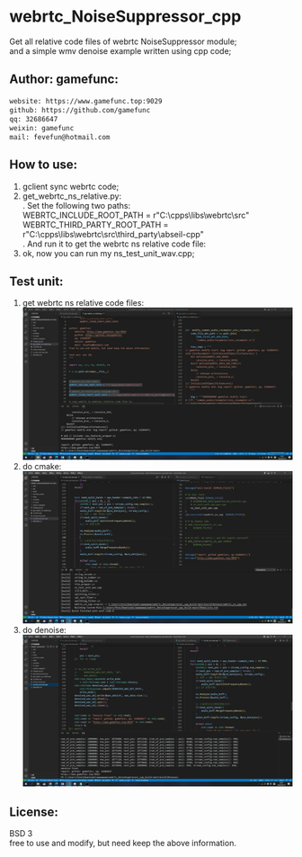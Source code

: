webrtc_NoiseSuppressor_cpp
=======
Get all relative code files of webrtc NoiseSuppressor module;  
and a simple wmv denoise example written using cpp code;

Author: gamefunc:
----------------
    website: https://www.gamefunc.top:9029
    github: https://github.com/gamefunc
    qq: 32686647
    weixin: gamefunc
    mail: fevefun@hotmail.com  
    
    
How to use:
----------------
1. gclient sync webrtc code;
2. get_webrtc_ns_relative.py:    
    . Set the following two paths:  
        WEBRTC_INCLUDE_ROOT_PATH =  r"C:\cpps\libs\webrtc\src"  
        WEBRTC_THIRD_PARTY_ROOT_PATH =  r"C:\cpps\libs\webrtc\src\third_party\abseil-cpp"  
    . And run it to get the webrtc ns relative code file:  
3. ok, now you can run my ns_test_unit_wav.cpp;  



Test unit:
----------------
1. get webrtc ns relative code files:  
![image](https://github.com/gamefunc/webrtc_NoiseSuppressor_cpp/blob/main/imgs/0_run_py_get_source_code_compressed.jpg)  
2. do cmake:  
![image](https://github.com/gamefunc/webrtc_NoiseSuppressor_cpp/blob/main/imgs/1_build_cpp_final_compressed.jpg)  
3. do denoise:
![image](https://github.com/gamefunc/webrtc_NoiseSuppressor_cpp/blob/main/imgs/2_run_cpp_compressed.jpg)  

License:
----------------
BSD 3  
free to use and modify, but need keep the above information.  
  

          
